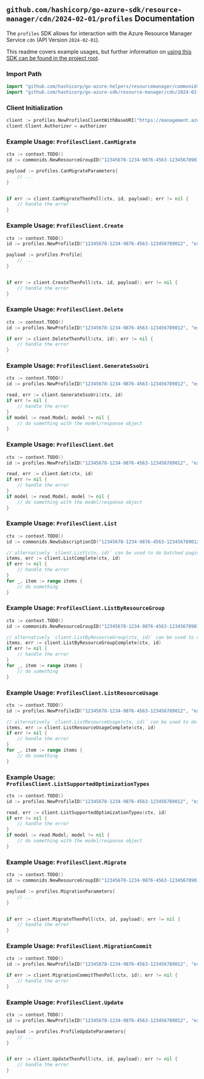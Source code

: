
## `github.com/hashicorp/go-azure-sdk/resource-manager/cdn/2024-02-01/profiles` Documentation

The `profiles` SDK allows for interaction with the Azure Resource Manager Service `cdn` (API Version `2024-02-01`).

This readme covers example usages, but further information on [using this SDK can be found in the project root](https://github.com/hashicorp/go-azure-sdk/tree/main/docs).

### Import Path

```go
import "github.com/hashicorp/go-azure-helpers/resourcemanager/commonids"
import "github.com/hashicorp/go-azure-sdk/resource-manager/cdn/2024-02-01/profiles"
```


### Client Initialization

```go
client := profiles.NewProfilesClientWithBaseURI("https://management.azure.com")
client.Client.Authorizer = authorizer
```


### Example Usage: `ProfilesClient.CanMigrate`

```go
ctx := context.TODO()
id := commonids.NewResourceGroupID("12345678-1234-9876-4563-123456789012", "example-resource-group")

payload := profiles.CanMigrateParameters{
	// ...
}


if err := client.CanMigrateThenPoll(ctx, id, payload); err != nil {
	// handle the error
}
```


### Example Usage: `ProfilesClient.Create`

```go
ctx := context.TODO()
id := profiles.NewProfileID("12345678-1234-9876-4563-123456789012", "example-resource-group", "profileValue")

payload := profiles.Profile{
	// ...
}


if err := client.CreateThenPoll(ctx, id, payload); err != nil {
	// handle the error
}
```


### Example Usage: `ProfilesClient.Delete`

```go
ctx := context.TODO()
id := profiles.NewProfileID("12345678-1234-9876-4563-123456789012", "example-resource-group", "profileValue")

if err := client.DeleteThenPoll(ctx, id); err != nil {
	// handle the error
}
```


### Example Usage: `ProfilesClient.GenerateSsoUri`

```go
ctx := context.TODO()
id := profiles.NewProfileID("12345678-1234-9876-4563-123456789012", "example-resource-group", "profileValue")

read, err := client.GenerateSsoUri(ctx, id)
if err != nil {
	// handle the error
}
if model := read.Model; model != nil {
	// do something with the model/response object
}
```


### Example Usage: `ProfilesClient.Get`

```go
ctx := context.TODO()
id := profiles.NewProfileID("12345678-1234-9876-4563-123456789012", "example-resource-group", "profileValue")

read, err := client.Get(ctx, id)
if err != nil {
	// handle the error
}
if model := read.Model; model != nil {
	// do something with the model/response object
}
```


### Example Usage: `ProfilesClient.List`

```go
ctx := context.TODO()
id := commonids.NewSubscriptionID("12345678-1234-9876-4563-123456789012")

// alternatively `client.List(ctx, id)` can be used to do batched pagination
items, err := client.ListComplete(ctx, id)
if err != nil {
	// handle the error
}
for _, item := range items {
	// do something
}
```


### Example Usage: `ProfilesClient.ListByResourceGroup`

```go
ctx := context.TODO()
id := commonids.NewResourceGroupID("12345678-1234-9876-4563-123456789012", "example-resource-group")

// alternatively `client.ListByResourceGroup(ctx, id)` can be used to do batched pagination
items, err := client.ListByResourceGroupComplete(ctx, id)
if err != nil {
	// handle the error
}
for _, item := range items {
	// do something
}
```


### Example Usage: `ProfilesClient.ListResourceUsage`

```go
ctx := context.TODO()
id := profiles.NewProfileID("12345678-1234-9876-4563-123456789012", "example-resource-group", "profileValue")

// alternatively `client.ListResourceUsage(ctx, id)` can be used to do batched pagination
items, err := client.ListResourceUsageComplete(ctx, id)
if err != nil {
	// handle the error
}
for _, item := range items {
	// do something
}
```


### Example Usage: `ProfilesClient.ListSupportedOptimizationTypes`

```go
ctx := context.TODO()
id := profiles.NewProfileID("12345678-1234-9876-4563-123456789012", "example-resource-group", "profileValue")

read, err := client.ListSupportedOptimizationTypes(ctx, id)
if err != nil {
	// handle the error
}
if model := read.Model; model != nil {
	// do something with the model/response object
}
```


### Example Usage: `ProfilesClient.Migrate`

```go
ctx := context.TODO()
id := commonids.NewResourceGroupID("12345678-1234-9876-4563-123456789012", "example-resource-group")

payload := profiles.MigrationParameters{
	// ...
}


if err := client.MigrateThenPoll(ctx, id, payload); err != nil {
	// handle the error
}
```


### Example Usage: `ProfilesClient.MigrationCommit`

```go
ctx := context.TODO()
id := profiles.NewProfileID("12345678-1234-9876-4563-123456789012", "example-resource-group", "profileValue")

if err := client.MigrationCommitThenPoll(ctx, id); err != nil {
	// handle the error
}
```


### Example Usage: `ProfilesClient.Update`

```go
ctx := context.TODO()
id := profiles.NewProfileID("12345678-1234-9876-4563-123456789012", "example-resource-group", "profileValue")

payload := profiles.ProfileUpdateParameters{
	// ...
}


if err := client.UpdateThenPoll(ctx, id, payload); err != nil {
	// handle the error
}
```
